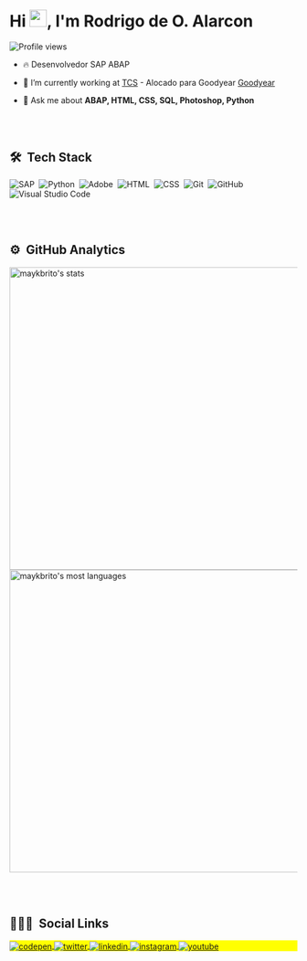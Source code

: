 <h1 align="left">Hi <img src="https://raw.githubusercontent.com/kaueMarques/kaueMarques/master/hi.gif" width="30px">, I'm Rodrigo de O. Alarcon</h1>
<p align="left"> <img src="https://komarev.com/ghpvc/?username=alarcon-abap&color=yellow" alt="Profile views" /> </p>

- 🔥 Desenvolvedor SAP ABAP 

- 🔭 I’m currently working at [TCS](https://tcs.com) - Alocado para Goodyear [Goodyear](https://www.goodyear.com/)

- 💬 Ask me about **ABAP, HTML, CSS, SQL, Photoshop, Python**

<br><br>

## 🛠 &nbsp;Tech Stack

![SAP](https://img.shields.io/badge/-SAP|ABAP-05122A?style=for-the-badge&logo=sap)&nbsp;
![Python](https://img.shields.io/badge/-Python-05122A?style=for-the-badge&logo=python)&nbsp;
![Adobe](https://img.shields.io/badge/-Photoshop-05122A?style=for-the-badge&logo=adobe)&nbsp;
![HTML](https://img.shields.io/badge/-HTML-05122A?style=for-the-badge&logo=HTML5)&nbsp;
![CSS](https://img.shields.io/badge/-CSS-05122A?style=for-the-badge&logo=1572B6)&nbsp;
![Git](https://img.shields.io/badge/-Git-05122A?style=for-the-badge&logo=git)&nbsp;
![GitHub](https://img.shields.io/badge/-GitHub-05122A?style=for-the-badge&logo=github)&nbsp;
![Visual Studio Code](https://img.shields.io/badge/-Visual%20Studio%20Code-05122A?style=for-the-badge&logo=visual-studio-code&logoColor=007ACC)&nbsp;


<br><br>

## ⚙️ &nbsp;GitHub Analytics

<p align="left">
<img width="530em" src="https://github-readme-stats.vercel.app/api?username=alarcon-abap&show_icons=true&theme=vision-friendly-dark" alt="maykbrito's stats"/>
<img width="530em" src="https://github-readme-stats.vercel.app/api/top-langs/?username=alarcon-abap&layout=compact&theme=vision-friendly-dark" alt="maykbrito's most languages"/>
</p>

<br><br>

## 👨🏽‍🦲 &nbsp;Social Links

<p align="left" style="background:yellow">
<a href="https://codepen.io/maykbrito" target="_blank">
  <img align="center" src="https://img.shields.io/badge/-maykbrito-05122A?style=flat&logo=codepen" alt="codepen"/>
</a>
<a href="https://twitter.com/maykbrito" target="_blank">
  <img align="center" src="https://img.shields.io/badge/-maykbrito-05122A?style=flat&logo=twitter" alt="twitter"/>  
</a>
<a href="https://linkedin.com/in/maykbrito" target="_blank">
  <img align="center" src="https://img.shields.io/badge/-maykbrito-05122A?style=flat&logo=linkedin" alt="linkedin"/>
</a>
<a href="https://instagram.com/maykbrito" target="_blank">
 <img align="center" src="https://img.shields.io/badge/-maykbrito-05122A?style=flat&logo=instagram" alt="instagram"/>
</a>
<a href="https://youtube.com/maykbrito" target="_blank">
 <img align="center" src="https://img.shields.io/badge/-maykbrito-05122A?style=flat&logo=youtube" alt="youtube"/>
</a>
</p>
